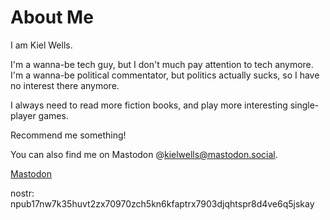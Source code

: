 # About Me

I am Kiel Wells.

I'm a wanna-be tech guy, but I don't much pay attention to tech anymore. I'm a wanna-be political commentator, but politics actually sucks, so I have no interest there anymore.

I always need to read more fiction books, and play more interesting single-player games.

Recommend me something!

You can also find me on Mastodon @kielwells@mastodon.social.

<a rel="me" href="https://mastodon.social/@kielwells">Mastodon</a>

nostr: npub17nw7k35huvt2zx70970zch5kn6kfaptrx7903djqhtspr8d4ve6q5jskay
